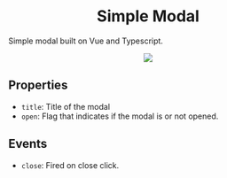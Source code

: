 <h1 align="center">Simple Modal</h1>

Simple modal built on Vue and Typescript.

<p align="center">
  <img src="http://g.recordit.co/QXsNyolLfy.gif">
</p>

## Properties

- `title`: Title of the modal
- `open`: Flag that indicates if the modal is or not opened.

## Events

- `close`: Fired on close click.